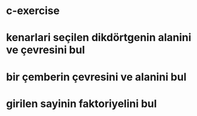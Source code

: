 # c-exercise
# kenarlari seçilen dikdörtgenin alanini ve çevresini bul
# bir çemberin çevresini ve alanini bul
# girilen sayinin faktoriyelini bul
